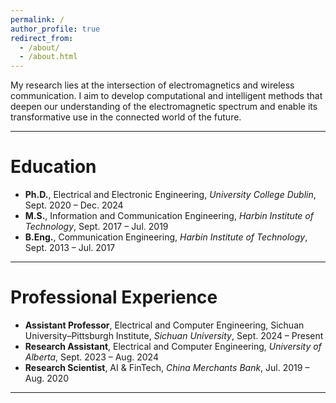 ```yaml
---
permalink: /
author_profile: true
redirect_from: 
  - /about/
  - /about.html
---
```



My research lies at the intersection of electromagnetics and wireless communication. I aim to develop computational and intelligent methods that deepen our understanding of the electromagnetic spectrum and enable its transformative use in the connected world of the future.


---

# Education

- **Ph.D.**, Electrical and Electronic Engineering, *University College Dublin*, Sept. 2020 – Dec. 2024  
- **M.S.**, Information and Communication Engineering, *Harbin Institute of Technology*, Sept. 2017 – Jul. 2019  
- **B.Eng.**, Communication Engineering, *Harbin Institute of Technology*, Sept. 2013 – Jul. 2017  

---

# Professional Experience

- **Assistant Professor**, Electrical and Computer Engineering, Sichuan University–Pittsburgh Institute, *Sichuan University*, Sept. 2024 – Present  
- **Research Assistant**, Electrical and Computer Engineering, *University of Alberta*, Sept. 2023 – Aug. 2024
- **Research Scientist**, AI & FinTech, *China Merchants Bank*, Jul. 2019 – Aug. 2020  


---
